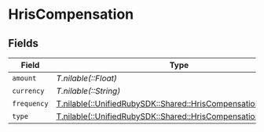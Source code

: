 # HrisCompensation


## Fields

| Field                                                                                                              | Type                                                                                                               | Required                                                                                                           | Description                                                                                                        |
| ------------------------------------------------------------------------------------------------------------------ | ------------------------------------------------------------------------------------------------------------------ | ------------------------------------------------------------------------------------------------------------------ | ------------------------------------------------------------------------------------------------------------------ |
| `amount`                                                                                                           | *T.nilable(::Float)*                                                                                               | :heavy_minus_sign:                                                                                                 | N/A                                                                                                                |
| `currency`                                                                                                         | *T.nilable(::String)*                                                                                              | :heavy_minus_sign:                                                                                                 | N/A                                                                                                                |
| `frequency`                                                                                                        | [T.nilable(::UnifiedRubySDK::Shared::HrisCompensationFrequency)](../../models/shared/hriscompensationfrequency.md) | :heavy_minus_sign:                                                                                                 | N/A                                                                                                                |
| `type`                                                                                                             | [T.nilable(::UnifiedRubySDK::Shared::HrisCompensationType)](../../models/shared/hriscompensationtype.md)           | :heavy_minus_sign:                                                                                                 | N/A                                                                                                                |